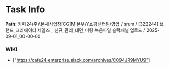 # Task Info

**Path:** 카페24(주)\본사사업장\[CG]MI본부\Y쇼핑센터팀\영업 / srum / [322244] 브랜드_크리에이터 세일즈 _ 신규_관리_대면_미팅 녹음파일 슬랙채널 업로드 / 2025-09-01_00-00-00

### WIKI
- ["https://cafe24.enterprise.slack.com/archives/C094JR9MYU9"]

